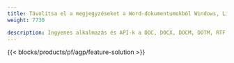 ```yaml
---
title: Távolítsa el a megjegyzéseket a Word-dokumentumokból Windows, Linux és macOS rendszeren 
weight: 7730

description: Ingyenes alkalmazás és API-k a DOC, DOCX, DOCM, DOTM, RTF, DOT és ODT fájlok megjegyzéseinek kezeléséhez
---
```


{{< blocks/products/pf/agp/feature-solution >}} 

